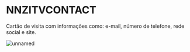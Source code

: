 # NNZITVCONTACT
Cartão de visita com informações como: e-mail, número de telefone, rede social e site.

![unnamed](https://user-images.githubusercontent.com/77898775/105643950-0cf59280-5ea4-11eb-826f-0e05d5278396.png)
